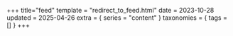 +++
title="feed"
template = "redirect_to_feed.html"
date = 2023-10-28
updated = 2025-04-26
extra = { series = "content" }
taxonomies = { tags = [] }
+++
